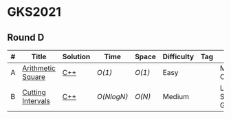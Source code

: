 # GKS2021

## Round D
| # | Title | Solution | Time | Space | Difficulty | Tag | Note |
|---| ----- | -------- | ---- | ----- | ---------- | --- | ---- |
|A| [Arithmetic Square](https://codingcompetitions.withgoogle.com/kickstart/round/00000000004361e3/000000000082b813)| [C++](./ROUND%20D/%20Arithmetic%20Square.cpp)| _O(1)_ | _O(1)_ | Easy | | Math, Counting |
|B| [Cutting Intervals](https://codingcompetitions.withgoogle.com/kickstart/round/00000000004361e3/000000000082b933)| [C++](./ROUND%20D/%20Cutting%20Intervals.cpp) | _O(NlogN)_ | _O(N)_ | Medium | | Line Sweep, Greedy |
